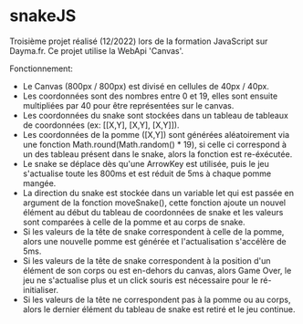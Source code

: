 # snakeJS

Troisième projet réalisé (12/2022) lors de la formation JavaScript sur Dayma.fr. Ce projet utilise la WebApi 'Canvas'.

Fonctionnement: 
- Le Canvas (800px / 800px) est divisé en cellules de 40px / 40px.
- Les coordonnées sont des nombres entre 0 et 19, elles sont ensuite multipliées par 40 pour être représentées sur le canvas.
- Les coordonnées du snake sont stockées dans un tableau de tableaux de coordonnées (ex: [[X,Y], [X,Y], [X,Y]]).
- Les coordonnées de la pomme ([X,Y]) sont générées aléatoirement via une fonction Math.round(Math.random() * 19), si celle ci correspond à un des tableau présent dans le snake, alors la fonction est re-éxécutée.
- Le snake se déplace dès qu'une ArrowKey est utilisée, puis le jeu s'actualise toute les 800ms et est réduit de 5ms à chaque pomme mangée.
- La direction du snake est stockée dans un variable let qui est passée en argument de la fonction moveSnake(), cette fonction ajoute un nouvel élément au début du tableau de coordonnées de snake et les valeurs sont comparées à celle de la pomme et au corps de snake.
- Si les valeurs de la tête de snake correspondent à celle de la pomme, alors une nouvelle pomme est générée et l'actualisation s'accélère de 5ms.
- Si les valeurs de la tête de snake correspondent à la position d'un élément de son corps ou est en-dehors du canvas, alors Game Over, le jeu ne s'actualise plus et un click souris est nécessaire pour le ré-initialiser.
- Si les valeurs de la tête ne correspondent pas à la pomme ou au corps, alors le dernier élément du tableau de snake est retiré et le jeu continue.
